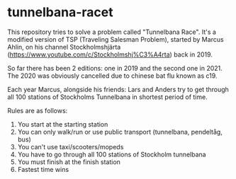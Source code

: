 # tunnelbana-racet

This repository tries to solve a problem called "Tunnelbana Race".
It's a modified version of TSP (Traveling Salesman Problem),
started by Marcus Ahlin, on his channel
Stockholmshjärta (https://www.youtube.com/c/Stockholmshj%C3%A4rta) back in 2019.

So far there has been 2 editions: one in 2019 and the second one in 2021.
The 2020 was obviously cancelled due to chinese bat flu known as c19.

Each year Marcus, alongside his friends: Lars and Anders try to get through
all 100 stations of Stockholms Tunnelbana in shortest period of time.

Rules are as follows:

1. You start at the starting station
2. You can only walk/run or use public transport (tunnelbana, pendeltåg, bus)
3. You can't use taxi/scooters/mopeds
4. You have to go through all 100 stations of Stockholm tunnelbana
4. You must finish at the finish station
5. Fastest time wins